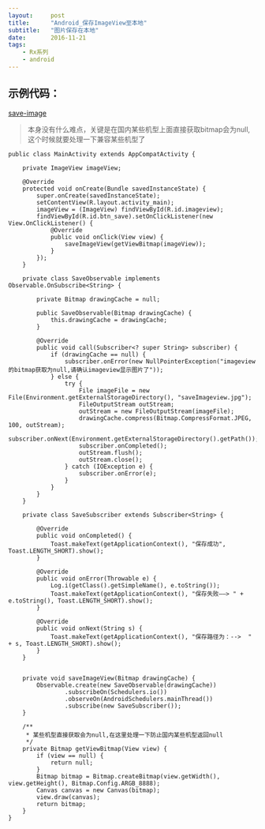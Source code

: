 ```yaml
---
layout:     post
title:      "Android_保存ImageView至本地"
subtitle:   "图片保存在本地"
date:       2016-11-21
tags:
    - Rx系列
    - android
---
```



## 示例代码：

[save-image](https://github.com/7449/AndroidDevelop/blob/develop/UtilsSample/SaveImage)

>本身没有什么难点，关键是在国内某些机型上面直接获取bitmap会为null,这个时候就要处理一下兼容某些机型了


	public class MainActivity extends AppCompatActivity {
	
	    private ImageView imageView;
	
	    @Override
	    protected void onCreate(Bundle savedInstanceState) {
	        super.onCreate(savedInstanceState);
	        setContentView(R.layout.activity_main);
	        imageView = (ImageView) findViewById(R.id.imageview);
	        findViewById(R.id.btn_save).setOnClickListener(new View.OnClickListener() {
	            @Override
	            public void onClick(View view) {
	                saveImageView(getViewBitmap(imageView));
	            }
	        });
	    }
	
	    private class SaveObservable implements Observable.OnSubscribe<String> {
	
	        private Bitmap drawingCache = null;
	
	        public SaveObservable(Bitmap drawingCache) {
	            this.drawingCache = drawingCache;
	        }
	
	        @Override
	        public void call(Subscriber<? super String> subscriber) {
	            if (drawingCache == null) {
	                subscriber.onError(new NullPointerException("imageview的bitmap获取为null,请确认imageview显示图片了"));
	            } else {
	                try {
	                    File imageFile = new File(Environment.getExternalStorageDirectory(), "saveImageview.jpg");
	                    FileOutputStream outStream;
	                    outStream = new FileOutputStream(imageFile);
	                    drawingCache.compress(Bitmap.CompressFormat.JPEG, 100, outStream);
	                    subscriber.onNext(Environment.getExternalStorageDirectory().getPath());
	                    subscriber.onCompleted();
	                    outStream.flush();
	                    outStream.close();
	                } catch (IOException e) {
	                    subscriber.onError(e);
	                }
	            }
	        }
	    }
	
	    private class SaveSubscriber extends Subscriber<String> {
	
	        @Override
	        public void onCompleted() {
	            Toast.makeText(getApplicationContext(), "保存成功", Toast.LENGTH_SHORT).show();
	        }
	
	        @Override
	        public void onError(Throwable e) {
	            Log.i(getClass().getSimpleName(), e.toString());
	            Toast.makeText(getApplicationContext(), "保存失败——> " + e.toString(), Toast.LENGTH_SHORT).show();
	        }
	
	        @Override
	        public void onNext(String s) {
	            Toast.makeText(getApplicationContext(), "保存路径为：-->  " + s, Toast.LENGTH_SHORT).show();
	        }
	    }
	
	
	    private void saveImageView(Bitmap drawingCache) {
	        Observable.create(new SaveObservable(drawingCache))
	                .subscribeOn(Schedulers.io())
	                .observeOn(AndroidSchedulers.mainThread())
	                .subscribe(new SaveSubscriber());
	    }
	
	    /**
	     * 某些机型直接获取会为null,在这里处理一下防止国内某些机型返回null
	     */
	    private Bitmap getViewBitmap(View view) {
	        if (view == null) {
	            return null;
	        }
	        Bitmap bitmap = Bitmap.createBitmap(view.getWidth(), view.getHeight(), Bitmap.Config.ARGB_8888);
	        Canvas canvas = new Canvas(bitmap);
	        view.draw(canvas);
	        return bitmap;
	    }
	}
